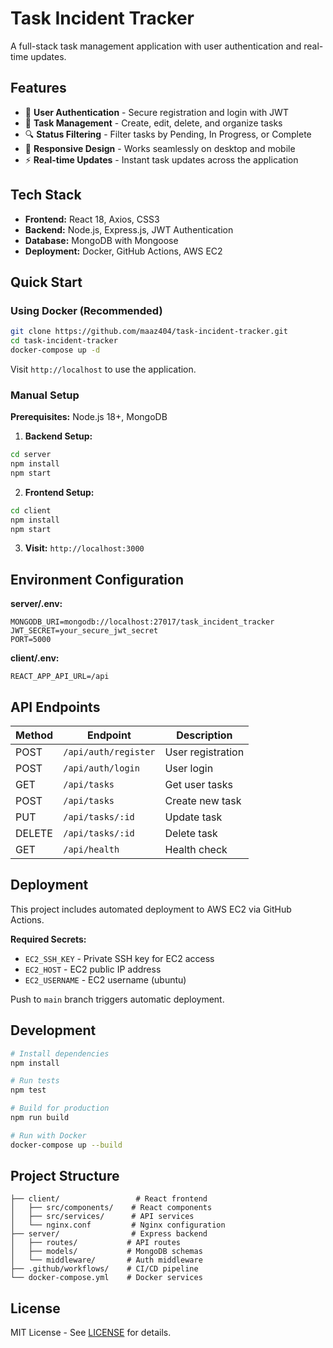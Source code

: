 # Task Incident Tracker

A full-stack task management application with user authentication and real-time updates.

## Features

- 🔐 **User Authentication** - Secure registration and login with JWT
- 📝 **Task Management** - Create, edit, delete, and organize tasks
- 🔍 **Status Filtering** - Filter tasks by Pending, In Progress, or Complete
- 📱 **Responsive Design** - Works seamlessly on desktop and mobile
- ⚡ **Real-time Updates** - Instant task updates across the application

## Tech Stack

- **Frontend:** React 18, Axios, CSS3
- **Backend:** Node.js, Express.js, JWT Authentication
- **Database:** MongoDB with Mongoose
- **Deployment:** Docker, GitHub Actions, AWS EC2

## Quick Start

### Using Docker (Recommended)

```bash
git clone https://github.com/maaz404/task-incident-tracker.git
cd task-incident-tracker
docker-compose up -d
```

Visit `http://localhost` to use the application.

### Manual Setup

**Prerequisites:** Node.js 18+, MongoDB

1. **Backend Setup:**
```bash
cd server
npm install
npm start
```

2. **Frontend Setup:**
```bash
cd client
npm install
npm start
```

3. **Visit:** `http://localhost:3000`

## Environment Configuration

**server/.env:**
```env
MONGODB_URI=mongodb://localhost:27017/task_incident_tracker
JWT_SECRET=your_secure_jwt_secret
PORT=5000
```

**client/.env:**
```env
REACT_APP_API_URL=/api
```

## API Endpoints

| Method | Endpoint | Description |
|--------|----------|-------------|
| POST | `/api/auth/register` | User registration |
| POST | `/api/auth/login` | User login |
| GET | `/api/tasks` | Get user tasks |
| POST | `/api/tasks` | Create new task |
| PUT | `/api/tasks/:id` | Update task |
| DELETE | `/api/tasks/:id` | Delete task |
| GET | `/api/health` | Health check |

## Deployment

This project includes automated deployment to AWS EC2 via GitHub Actions.

**Required Secrets:**
- `EC2_SSH_KEY` - Private SSH key for EC2 access
- `EC2_HOST` - EC2 public IP address
- `EC2_USERNAME` - EC2 username (ubuntu)

Push to `main` branch triggers automatic deployment.

## Development

```bash
# Install dependencies
npm install

# Run tests
npm test

# Build for production
npm run build

# Run with Docker
docker-compose up --build
```

## Project Structure

```
├── client/                 # React frontend
│   ├── src/components/    # React components
│   ├── src/services/      # API services
│   └── nginx.conf         # Nginx configuration
├── server/                # Express backend
│   ├── routes/           # API routes
│   ├── models/           # MongoDB schemas
│   └── middleware/       # Auth middleware
├── .github/workflows/    # CI/CD pipeline
└── docker-compose.yml    # Docker services
```

## License

MIT License - See [LICENSE](LICENSE) for details.
